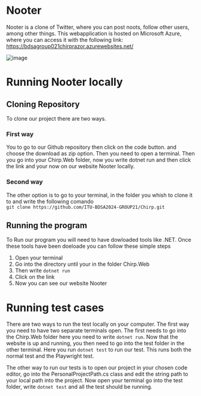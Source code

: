 # Nooter
Nooter is a clone of Twitter, where you can post noots, follow other users, among other things.
This webapplication is hosted on Microsoft Azure, where you can access it with the following link:
https://bdsagroup021chirprazor.azurewebsites.net/

![image](https://github.com/user-attachments/assets/ce6ca2ed-9bc7-4cf3-871b-76e03dbf6cdb)


# Running Nooter locally
## Cloning Repository
To clone our project there are two ways. 

### First way
You to go to our Github repository then click on the code button. and choose the download as zip option. Then you need to open a terminal. Then you go into your Chirp.Web folder, now you write dotnet run and then click the link and your now on our website Nooter locally.

### Second way
The other option is to go to your terminal, in the folder you whish to clone it to and write the following comando  
`git clone https://github.com/ITU-BDSA2024-GROUP21/Chirp.git`

## Running the program
To Run our program you will need to have dowloaded tools like .NET. Once these tools have been doeloade you can follow these simple steps

1. Open your terminal
2. Go into the directory until your in the folder Chirp.Web
3. Then write `dotnet run`
4. Click on the link
5. Now you can see our website Nooter

# Running test cases
There are two ways to run the test locally on your computer. The first way you need to have two separate terminals open. The first needs to go into the Chirp.Web folder here you need to write `dotnet run`. Now that the website is up and running, you then need to go into the test folder in the other terminal. Here you run `dotnet test` to run our test. This runs both the normal test and the Playwright test. 

The other way to run our tests is to open our project in your chosen code editor, go into the PersonalProjectPath.cs class and edit the string path to your local path into the project. Now open your terminal go into the test folder, write `dotnet test` and all the test should be running.
